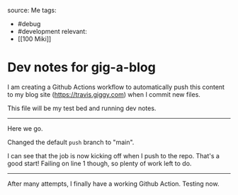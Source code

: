 source: Me
tags: 
- #debug 
- #development
relevant:
- [[100 Miki]]

# Dev notes for gig-a-blog

I am creating a Github Actions workflow to automatically push this content to my blog site (https://travis.giggy.com) when I commit new files.

This file will be my test bed and running dev notes.

---

Here we go.

Changed the default `push` branch to "main".

I can see that the job is now kicking off when I push to the repo. That's a good start! Failing on line 1 though, so plenty of work left to do.

---

After many attempts, I finally have a working Github Action. Testing now.


